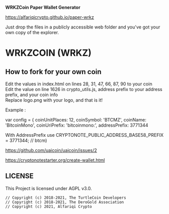 
**WRKZCoin Paper Wallet Generator**

https://alfariqicrypto.github.io/paper-wrkz

Just drop the files in a publicly accessible web folder and you've got your own copy of the explorer.

# WRKZCOIN (WRKZ)
## How to fork for your own coin
Edit the values in index.html on lines 28, 31, 47, 66, 87, 90  to your coin  
Edit the value on line 1626 in crypto_utils.js, address prefix to your address prefix, and your coin info  
Replace logo.png with your logo, and that is it!

Example :

var config = {
coinUnitPlaces: 12,
coinSymbol: 'BTCMZ',
coinName: 'BitcoinMono',
coinUriPrefix: 'bitcoinmono:',
addressPrefix: 3771344
 
With AddressPrefix use CRYPTONOTE_PUBLIC_ADDRESS_BASE58_PREFIX = 3771344; // btcm) 

https://github.com/uaicoin/uaicoin/issues/2

https://cryptonotestarter.org/create-wallet.html

## LICENSE

This Project is licensed under AGPL v3.0.
```
// Copyright (c) 2018-2021, The TurtleCoin Developers
// Copyright (c) 2018-2021, The DeroGold Association
// Copyright (c) 2021, Alfariqi Crypto
```
